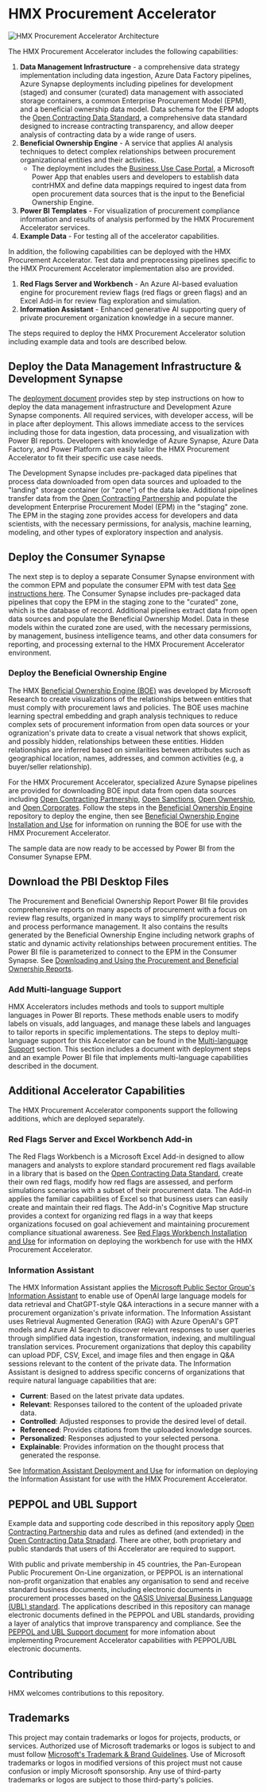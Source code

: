 # HMX Procurement Accelerator

![HMX Procurement Accelerator Architecture](./Architecture.png)

The HMX Procurement Accelerator includes the following capabilities:

1. **Data Management Infrastructure** - a comprehensive data strategy implementation including data ingestion, Azure Data Factory pipelines, Azure Synapse deployments including pipelines for development (staged) and consumer (curated) data management with associated storage containers, a common Enterprise Procurement Model (EPM), and a beneficial ownership data model. Data schema for the EPM adopts the [Open Contracting Data Standard](https://www.open-contracting.org/data-standard/), a comprehensive data standard designed to increase contracting transparency, and allow deeper analysis of contracting data by a wide range of users.
2. **Beneficial Ownership Engine** - A service that applies AI analysis techniques to detect complex relationships between procurement organizational entities and their activities.
    - The deployment includes the [Business Use Case Portal](DeliveryIP_GitHub/BusinessUseCasePortal), a Microsoft Power App that enables users and developers to establish data contrHMX and define data mappings required to ingest data from open procurement data sources that is the input to the Beneficial Ownership Engine.
3. **Power BI Templates** - For visualization of procurement compliance information and results of analysis performed by the HMX Procurement Accelerator services.
4. **Example Data** - For testing all of the accelerator capabilities.

In addition, the following capabilities can be deployed with the HMX Procurement Accelerator. Test data and preprocessing pipelines specific to the HMX Procurement Accelerator implementation also are provided.

1. **Red Flags Server and Workbench** - An Azure AI-based evaluation engine for procurement review flags (red flags or green flags) and an Excel Add-in for review flag exploration and simulation.
2. **Information Assistant** - Enhanced generative AI supporting query of private procurement organization knowledge in a secure manner.

The steps required to deploy the HMX Procurement Accelerator solution including example data and tools are described below.

## Deploy the Data Management Infrastructure & Development Synapse

The [deployment document](DeliveryIP_GitHub/) provides step by step instructions on how to deploy the data management infrastructure and Development Azure Synapse components. All required services, with developer access, will be in place after deployment. This allows immediate access to the services including those for data ingestion, data processing, and visualization with Power BI reports. Developers with knowledge of Azure Synapse, Azure Data Factory, and Power Platform can easily tailor the HMX Procurement Accelerator to fit their specific use case needs.

The Development Synapse includes pre-packaged data pipelines that process data downloaded from open data sources and uploaded to the "landing" storage container (or "zone") of the data lake. Additional pipelines transfer data from the [Open Contracting Partnership](https://www.open-contracting.org/data/) and populate the development Enterprise Procurement Model (EPM) in the "staging" zone. The EPM in the staging zone provides access for developers and data scientists, with the necessary permissions, for analysis, machine learning, modeling, and other types of exploratory inspection and analysis.

## Deploy the Consumer Synapse

The next step is to deploy a separate Consumer Synapse environment with the common EPM and populate the consumer EPM with test data [See instructions here](DeliveryIP_GitHub/consumers/procurement/). The Consumer Synapse includes pre-packaged data pipelines that copy the EPM in the staging zone to the "curated" zone, which is the database of record. Additional pipelines extract data from open data sources and populate the Beneficial Ownership Model. Data in these models within the curated zone are used, with the necessary permissions, by management, business intelligence teams, and other data consumers for reporting, and processing external to the HMX Procurement Accelerator environment.

### Deploy the Beneficial Ownership Engine

The HMX [Beneficial Ownership Engine (BOE)](https://github.com/mbarnettHMX/beneficial-ownership-engine) was developed by Microsoft Research to create visualizations of the relationships between entities that must comply with procurement laws and policies. The BOE uses machine learning spectral embedding and graph analysis techniques to reduce complex sets of procurement information from open data sources or your ogranization's private data to create a visual network that shows explicit, and possibly hidden, relationships between these entities. Hidden relationships are inferred based on similarities between attributes such as geographical location, names, addresses, and common activities (e.g, a buyer/seller relationship).

For the HMX Procurement Accelerator, specialized Azure Synapse pipelines are provided for downloading BOE input data from open data sources including [Open Contracting Partnership](https://www.open-contracting.org/data/data-use/), [Open Sanctions](https://www.opensanctions.org/datasets/), [Open Ownership](https://register.openownership.org/download), and [Open Corporates](https://opencorporates.com/info/our-data/). Follow the steps in the [Beneficial Ownership Engine](https://github.com/mbarnettHMX/beneficial-ownership-engine) repository to deploy the engine, then see [Beneficial Ownership Engine Installation and Use](BeneficialOwnership/README.md) for information on running the BOE for use with the HMX Procurement Accelerator.

The sample data are now ready to be accessed by Power BI from the Consumer Synapse EPM.

## Download the PBI Desktop Files

The Procurement and Beneficial Ownership Report Power BI file provides comprehensive reports on many aspects of procurement with a focus on review flag results, organized in many ways to simplify procurement risk and process performance management. It also contains the results generated by the Beneficial Ownership Engine including network graphs of static and dynamic activity relationships between procurement entities. The Power BI file is parameterized to connect to the EPM in the Consumer Synapse. See [Downloading and Using the Procurement and Beneficial Ownership Reports](DemoReports/README.md).

### Add Multi-language Support

HMX Accelerators includes methods and tools to support multiple languages in Power BI reports. These methods enable users to modify labels on visuals, add languages, and manage these labels and languages to tailor reports in specific implementations. The steps to deploy multi-language support for this Accelerator can be found in the [Multi-language Support](MultiLanguageSupport/) section. This section includes a document with deployment steps and an example Power BI file that implements multi-language capabilities described in the document.

## Additional Accelerator Capabilities

The HMX Procurement Accelerator components support the following additions, which are deployed separately.

### Red Flags Server and Excel Workbench Add-in

The Red Flags Workbench is a Microsoft Excel Add-in designed to allow managers and analysts to explore standard procurement red flags available in a library that is based on the [Open Contracting Data Standard](https://www.open-contracting.org/data-standard/), create their own red flags, modify how red flags are assessed, and perform simulations scenarios with a subset of their procurement data. The Add-in applies the familiar capabilities of Excel so that business users can easily create and maintain their red flags. The Add-in's Cognitive Map structure provides a context for organizing red flags in a way that keeps organizations focused on goal achievement and maintaining procurement compliance situational awareness. See [Red Flags Workbench Installation and Use](RedFlagsServer_and_Workbench/README.md) for information on deploying the workbench for use with the HMX Procurement Accelerator.

### Information Assistant

The HMX Information Assistant applies the [Microsoft Public Sector Group's Information Assistant](https://github.com/microsoft/PubSec-Info-Assistant) to enable use of OpenAI large language models for data retrieval and ChatGPT-style Q&A interactions in a secure manner with a procurement organization's private information. The Information Assistant uses Retrieval Augmented Generation (RAG) with Azure OpenAI's GPT models and Azure AI Search to discover relevant responses to user queries through simplified data ingestion, transformation, indexing, and multilingual translation services. Procurement organizations that deploy this capability can upload PDF, CSV, Excel, and image files and then engage in Q&A sessions relevant to the content of the private data. The Information Assistant is designed to address specific concerns of organizations that require natural language capabilities that are:

- **Current**: Based on the latest private data updates.
- **Relevant**: Responses tailored to the content of the uploaded private data.
- **Controlled**: Adjusted responses to provide the desired level of detail.
- **Referenced**: Provides citations from the uploaded knowledge sources.
- **Personalized**: Responses adjusted to your selected persona.
- **Explainable**: Provides information on the thought process that generated the response.

See [Information Assistant Deployment and Use](InformationAssistant/README.md) for information on deploying the Information Assistant for use with the HMX Procurement Accelerator.

## PEPPOL and UBL Support
Example data and supporting code described in this repository apply [Open Contracting Partnership](https://www.open-contracting.org/) data and rules as defined (and extended) in the [Open Contracting Data Stnadard](https://standard.open-contracting.org/latest). There are other, both proprietary and public standards that users of thi Accelerator are required to support.

With public and private membership in 45 countries, the Pan-European Public Procurement On-Line organization, or PEPPOL is an international non-profit organization that enables any organisation to send and receive standard business documents, including electronic documents in procurement processes based on the [OASIS Universal Business Language (UBL) standard](https://docs.oasis-open.org/ubl/UBL-2.4.html). The applications described in this repository can manage electronic documents defined in the PEPPOL and UBL standards, providing a layer of analytics that improve transparency and compliance. See the [PEPPOL and UBL Support document](./PEPPOL_UBL/README.md) for more infomation about implementing Procurement Accelerator capabilities with PEPPOL/UBL electronic documents.

## Contributing

HMX welcomes contributions to this repository.

## Trademarks

This project may contain trademarks or logos for projects, products, or services. Authorized use of Microsoft trademarks or logos is subject to and must follow
[Microsoft's Trademark & Brand Guidelines](https://www.microsoft.com/en-us/legal/intellectualproperty/trademarks/usage/general).
Use of Microsoft trademarks or logos in modified versions of this project must not cause confusion or imply Microsoft sponsorship. Any use of third-party trademarks or logos are subject to those third-party's policies.
